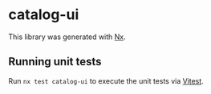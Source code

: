 # catalog-ui

This library was generated with [Nx](https://nx.dev).

## Running unit tests

Run `nx test catalog-ui` to execute the unit tests via [Vitest](https://vitest.dev/).
